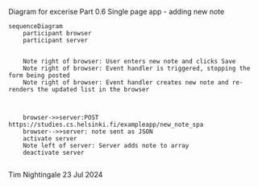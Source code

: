 Diagram for excerise Part 0.6
Single page app - adding new note


```mermaid
sequenceDiagram
    participant browser
    participant server


    Note right of browser: User enters new note and clicks Save
    Note right of browser: Event handler is triggered, stopping the form being posted
    Note right of browser: Event handler creates new note and re-renders the updated list in the browser
    
    
    
    browser->>server:POST https://studies.cs.helsinki.fi/exampleapp/new_note_spa
    browser-->>server: note sent as JSON
    activate server
    Note left of server: Server adds note to array
    deactivate server


```


Tim Nightingale
23 Jul 2024